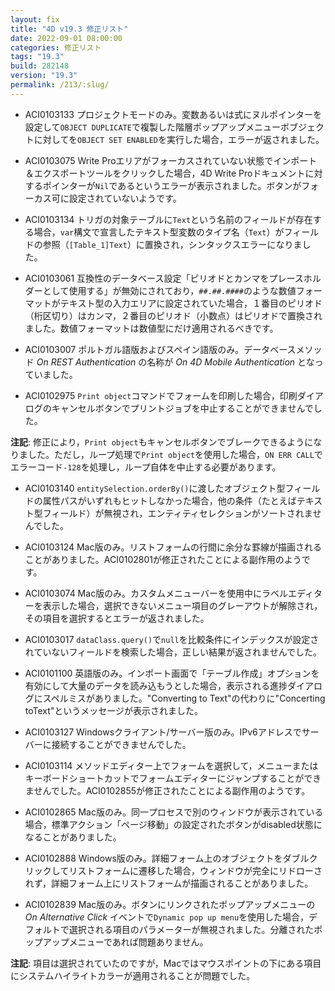 ```yaml
---
layout: fix
title: "4D v19.3 修正リスト"
date: 2022-09-01 08:00:00
categories: 修正リスト
tags: "19.3"
build: 282148
version: "19.3"
permalink: /213/:slug/
---
```


* ACI0103133 プロジェクトモードのみ。変数あるいは式にヌルポインターを設定して`OBJECT DUPLICATE`で複製した階層ポップアップメニューボブジェクトに対してを`OBJECT SET ENABLED`を実行した場合，エラーが返されました。

* ACI0103075 Write Proエリアがフォーカスされていない状態でインポート＆エクスポートツールをクリックした場合，4D Write Proドキュメントに対するポインターが`Nil`であるというエラーが表示されました。ボタンがフォーカス可に設定されていないようです。

* ACI0103134 トリガの対象テーブルに`Text`という名前のフィールドが存在する場合，`var`構文で宣言したテキスト型変数のタイプ名（`Text`）がフィールドの参照（`[Table_1]Text`）に置換され，シンタックスエラーになりました。
 
* ACI0103061 互換性のデータベース設定「ピリオドとカンマをプレースホルダーとして使用する」が無効にされており，`##.##.####`のような数値フォーマットがテキスト型の入力エリアに設定されていた場合，１番目のピリオド（桁区切り）はカンマ，２番目のピリオド（小数点）はピリオドで置換されました。数値フォーマットは数値型にだけ適用されるべきです。
 
* ACI0103007 ポルトガル語版およびスペイン語版のみ。データベースメソッド *On REST Authentication* の名称が *On 4D Mobile Authentication*	となっていました。

* ACI0102975 `Print object`コマンドでフォームを印刷した場合，印刷ダイアログのキャンセルボタンでプリントジョブを中止することができませんでした。

**注記**: 修正により，`Print object`もキャンセルボタンでブレークできるようになりました。ただし，ループ処理で`Print object`を使用した場合，`ON ERR CALL`でエラーコード`-128`を処理し，ループ自体を中止する必要があります。

* ACI0103140 `entitySelection.orderBy()`に渡したオブジェクト型フィールドの属性パスがいずれもヒットしなかった場合，他の条件（たとえばテキスト型フィールド）が無視され，エンティティセレクションがソートされませんでした。

* ACI0103124 Mac版のみ。リストフォームの行間に余分な罫線が描画されることがありました。ACI0102801が修正されたことによる副作用のようです。

* ACI0103074 Mac版のみ。カスタムメニューバーを使用中にラベルエディターを表示した場合，選択できないメニュー項目のグレーアウトが解除され，その項目を選択するとエラーが返されました。

* ACI0103017 `dataClass.query()`で`null`を比較条件にインデックスが設定されていないフィールドを検索した場合，正しい結果が返されませんでした。

* ACI0101100 英語版のみ。インポート画面で「テーブル作成」オプションを有効にして大量のデータを読み込もうとした場合，表示される進捗ダイアログにスペルミスがありました。"Converting to Text"の代わりに"Concerting toText"というメッセージが表示されました。

* ACI0103127 Windowsクライアント/サーバー版のみ。IPv6アドレスでサーバーに接続することができませんでした。

* ACI0103114 メソッドエディター上でフォームを選択して，メニューまたはキーボードショートカットでフォームエディターにジャンプすることができませんでした。ACI0102855が修正されたことによる副作用のようです。

* ACI0102865 Mac版のみ。同一プロセスで別のウィンドウが表示されている場合，標準アクション「ページ移動」の設定されたボタンがdisabled状態になることがありました。
 
* ACI0102888 Windows版のみ。詳細フォーム上のオブジェクトをダブルクリックしてリストフォームに遷移した場合，ウィンドウが完全にリドローされず，詳細フォーム上にリストフォームが描画されることがありました。

* ACI0102839 Mac版のみ。ボタンにリンクされたポップアップメニューの *On Alternative Click* イベントで`Dynamic pop up menu`を使用した場合，デフォルトで選択される項目のパラメーターが無視されました。分離されたポップアップメニューであれば問題ありません。

**注記**: 項目は選択されていたのですが，Macではマウスポイントの下にある項目にシステムハイライトカラーが適用されることが問題でした。
